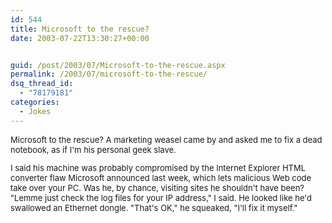 ```yaml
---
id: 544
title: Microsoft to the rescue?
date: 2003-07-22T13:30:27+00:00


guid: /post/2003/07/Microsoft-to-the-rescue.aspx
permalink: /2003/07/microsoft-to-the-rescue/
dsq_thread_id:
  - "78179181"
categories:
  - Jokes
---
```

<body xmlns="http://www.w3.org/1999/xhtml">
    <font size="2"> 
    <p>
        Microsoft to the rescue? A marketing weasel came by and asked me to fix a dead notebook,
        as if I'm his personal geek slave.
    </p>
    <p>
        I said his machine was probably compromised by the Internet Explorer HTML converter
        flaw Microsoft announced last week, which lets malicious Web code take over your PC.
        Was he, by chance, visiting sites he shouldn't have been? "Lemme just check the log
        files for your IP address," I said. He looked like he'd swallowed an Ethernet dongle.
        "That's OK," he squeaked, "I'll fix it myself."
    </p>
    </font>
</body>